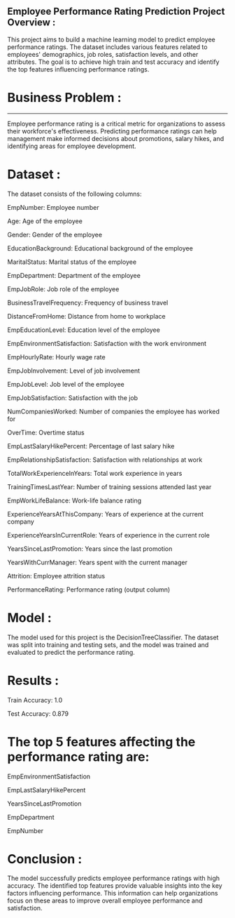 **Employee Performance Rating Prediction Project Overview :**
------
This project aims to build a machine learning model to predict employee performance ratings. The dataset includes various features related to employees' demographics, job roles, satisfaction levels, and other attributes. The goal is to achieve high train and test accuracy and identify the top features influencing performance ratings.

# Business Problem :
-------
Employee performance rating is a critical metric for organizations to assess their workforce's effectiveness. Predicting performance ratings can help management make informed decisions about promotions, salary hikes, and identifying areas for employee development.

# Dataset :

The dataset consists of the following columns:

EmpNumber: Employee number

Age: Age of the employee

Gender: Gender of the employee

EducationBackground: Educational background of the employee

MaritalStatus: Marital status of the employee

EmpDepartment: Department of the employee

EmpJobRole: Job role of the employee

BusinessTravelFrequency: Frequency of business travel

DistanceFromHome: Distance from home to workplace

EmpEducationLevel: Education level of the employee

EmpEnvironmentSatisfaction: Satisfaction with the work environment

EmpHourlyRate: Hourly wage rate

EmpJobInvolvement: Level of job involvement

EmpJobLevel: Job level of the employee

EmpJobSatisfaction: Satisfaction with the job

NumCompaniesWorked: Number of companies the employee has worked for

OverTime: Overtime status

EmpLastSalaryHikePercent: Percentage of last salary hike

EmpRelationshipSatisfaction: Satisfaction with relationships at work

TotalWorkExperienceInYears: Total work experience in years

TrainingTimesLastYear: Number of training sessions attended last year

EmpWorkLifeBalance: Work-life balance rating

ExperienceYearsAtThisCompany: Years of experience at the current company

ExperienceYearsInCurrentRole: Years of experience in the current role

YearsSinceLastPromotion: Years since the last promotion

YearsWithCurrManager: Years spent with the current manager

Attrition: Employee attrition status

PerformanceRating: Performance rating (output column)

# Model :

The model used for this project is the DecisionTreeClassifier. The dataset was split into training and testing sets, and the model was trained and evaluated to predict the performance rating.

# Results :

Train Accuracy: 1.0

Test Accuracy: 0.879

# The top 5 features affecting the performance rating are:

EmpEnvironmentSatisfaction

EmpLastSalaryHikePercent

YearsSinceLastPromotion

EmpDepartment

EmpNumber

# Conclusion :

The model successfully predicts employee performance ratings with high accuracy. The identified top features provide valuable insights into the key factors influencing performance. This information can help organizations focus on these areas to improve overall employee performance and satisfaction.

